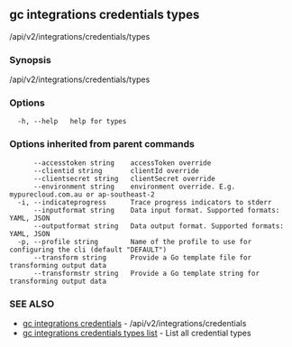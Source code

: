 ## gc integrations credentials types

/api/v2/integrations/credentials/types

### Synopsis

/api/v2/integrations/credentials/types

### Options

```
  -h, --help   help for types
```

### Options inherited from parent commands

```
      --accesstoken string    accessToken override
      --clientid string       clientId override
      --clientsecret string   clientSecret override
      --environment string    environment override. E.g. mypurecloud.com.au or ap-southeast-2
  -i, --indicateprogress      Trace progress indicators to stderr
      --inputformat string    Data input format. Supported formats: YAML, JSON
      --outputformat string   Data output format. Supported formats: YAML, JSON
  -p, --profile string        Name of the profile to use for configuring the cli (default "DEFAULT")
      --transform string      Provide a Go template file for transforming output data
      --transformstr string   Provide a Go template string for transforming output data
```

### SEE ALSO

* [gc integrations credentials](gc_integrations_credentials.html)	 - /api/v2/integrations/credentials
* [gc integrations credentials types list](gc_integrations_credentials_types_list.html)	 - List all credential types


